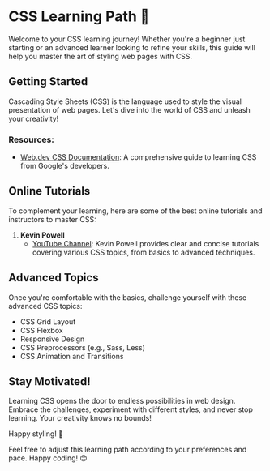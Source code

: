 # CSS Learning Path 🎨

Welcome to your CSS learning journey! Whether you're a beginner just starting or an advanced learner looking to refine your skills, this guide will help you master the art of styling web pages with CSS.

## Getting Started

Cascading Style Sheets (CSS) is the language used to style the visual presentation of web pages. Let's dive into the world of CSS and unleash your creativity!

### Resources:
- [Web.dev CSS Documentation](https://web.dev/learn/css): A comprehensive guide to learning CSS from Google's developers.

## Online Tutorials

To complement your learning, here are some of the best online tutorials and instructors to master CSS:

1. **Kevin Powell**
   - [YouTube Channel](https://www.youtube.com/user/KepowOb): Kevin Powell provides clear and concise tutorials covering various CSS topics, from basics to advanced techniques.
   

## Advanced Topics

Once you're comfortable with the basics, challenge yourself with these advanced CSS topics:

- CSS Grid Layout
- CSS Flexbox
- Responsive Design
- CSS Preprocessors (e.g., Sass, Less)
- CSS Animation and Transitions

## Stay Motivated!

Learning CSS opens the door to endless possibilities in web design. Embrace the challenges, experiment with different styles, and never stop learning. Your creativity knows no bounds!

Happy styling! 🚀

Feel free to adjust this learning path according to your preferences and pace. Happy coding! 😊
